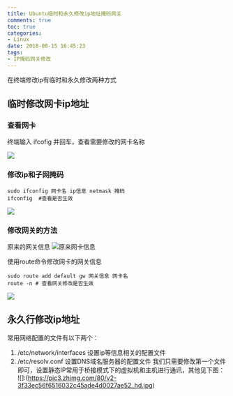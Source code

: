 ```yaml
---
title: Ubuntu临时和永久修改ip地址掩码网关
comments: true
toc: true
categories:
- Linux
date: 2018-08-15 16:45:23
tags:
- IP掩码网关修改
---
```

在终端修改ip有临时和永久修改两种方式<!--more-->
## 临时修改网卡ip地址
### 查看网卡
终端输入 ifcofig 并回车，查看需要修改的网卡名称

![](https://pic3.zhimg.com/80/v2-c5f733c334f371ed7eb56f1d2d971728_hd.jpg)

### 修改ip和子网掩码
```
sudo ifconfig 网卡名 ip信息 netmask 掩码
ifconfig  #查看是否生效
```
![](https://pic2.zhimg.com/80/v2-c4226f2ee33033bd4cb9e81c70778c26_hd.jpg)

### 修改网关的方法
原来的网关信息
![原来网卡信息](https://pic1.zhimg.com/80/v2-a49d6130299ffb6d671291861e5cd12a_hd.jpg)

使用route命令修改网卡的网关信息
```
sudo route add default gw 网关信息 网卡名
route -n # 查看网关修改是否生效
```
![](https://pic3.zhimg.com/80/v2-f3903eb8dad876abd3f472a5d3489b87_hd.jpg)

## 永久行修改ip地址
常用网络配置的文件有以下两个：
1. /etc/network/interfaces 设置ip等信息相关的配置文件
2. /etc/resolv.conf 设置DNS域名服务器的配置文件
我们只需要修改第一个文件即可，设置静态IP常用于桥接模式下的虚拟机和主机进行通讯，其他见下图：
![]:(https://pic3.zhimg.com/80/v2-3f33ec56f6516032c45ade4d0027ae52_hd.jpg)
